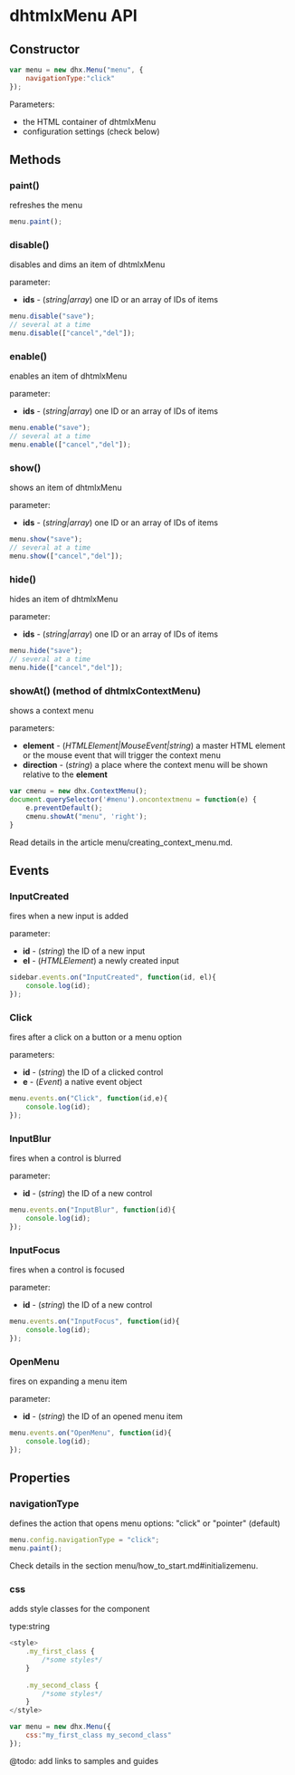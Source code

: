 dhtmlxMenu API
================

Constructor
--------------

~~~js
var menu = new dhx.Menu("menu", {
    navigationType:"click"
});
~~~

Parameters:

- the HTML container of dhtmlxMenu
- configuration settings (check below)

Methods
-----------

### paint()

refreshes the menu

~~~js
menu.paint();
~~~

### disable()

disables and dims an item of dhtmlxMenu

parameter:

- **ids**  - (*string|array*) one ID or an array of IDs of items

~~~js
menu.disable("save");
// several at a time
menu.disable(["cancel","del"]);
~~~
	
### enable()

enables an item of dhtmlxMenu

parameter:

- **ids** - (*string|array*) one ID or an array of IDs of items

~~~js
menu.enable("save");
// several at a time
menu.enable(["cancel","del"]);
~~~

### show()

shows an item of dhtmlxMenu

parameter:

- **ids** - (*string|array*) one ID or an array of IDs of items

~~~js
menu.show("save");
// several at a time
menu.show(["cancel","del"]);
~~~
	
### hide()

hides an item of dhtmlxMenu

parameter:

- **ids** - (*string|array*) one ID or an array of IDs of items

~~~js
menu.hide("save");
// several at a time
menu.hide(["cancel","del"]);
~~~


### showAt() (method of dhtmlxContextMenu)

shows a context menu

parameters:

- **element**  - (*HTMLElement|MouseEvent|string*) a master HTML element or the mouse event that will trigger the context menu
- **direction** - (*string*) a place where the context menu will be shown relative to the **element**

~~~js
var cmenu = new dhx.ContextMenu();
document.querySelector('#menu').oncontextmenu = function(e) {
	e.preventDefault();
    cmenu.showAt("menu", 'right');    
}
~~~

Read details in the article menu/creating_context_menu.md.

Events
-----------

### InputCreated

fires when a new input is added 

parameter:

- **id** - (*string*) the ID of a new input
- **el** -	(*HTMLElement*)	a newly created input

~~~js
sidebar.events.on("InputCreated", function(id, el){
	console.log(id);
});
~~~


### Сlick

fires after a click on a button or a menu option

parameters:

- **id** - (*string*)  the ID of a clicked control
- **e** - (*Event*)  a native event object

~~~js
menu.events.on("Click", function(id,e){
	console.log(id);
});
~~~


### InputBlur

fires when a control is blurred

parameter:

- **id** - (*string*) the ID of a new control

~~~js
menu.events.on("InputBlur", function(id){
	console.log(id);
});
~~~


### InputFocus

fires when a control is focused

parameter:

- **id** - (*string*) the ID of a new control

~~~js
menu.events.on("InputFocus", function(id){
	console.log(id);
});
~~~



### OpenMenu

fires on expanding a menu item

parameter:

- **id** - (*string*)  the ID of an opened menu item

~~~js
menu.events.on("OpenMenu", function(id){
	console.log(id);
});
~~~

Properties
--------------

### navigationType

defines the action that opens menu options: "click" or "pointer" (default)

~~~js
menu.config.navigationType = "click";
menu.paint();
~~~

Check details in the section menu/how_to_start.md#initializemenu.

### css

adds style classes for the component

type:string

~~~js
<style>
    .my_first_class {
        /*some styles*/
    }
 
    .my_second_class {
        /*some styles*/
    }
</style>

var menu = new dhx.Menu({
    css:"my_first_class my_second_class"
});
~~~




@todo:
add links to samples and guides

